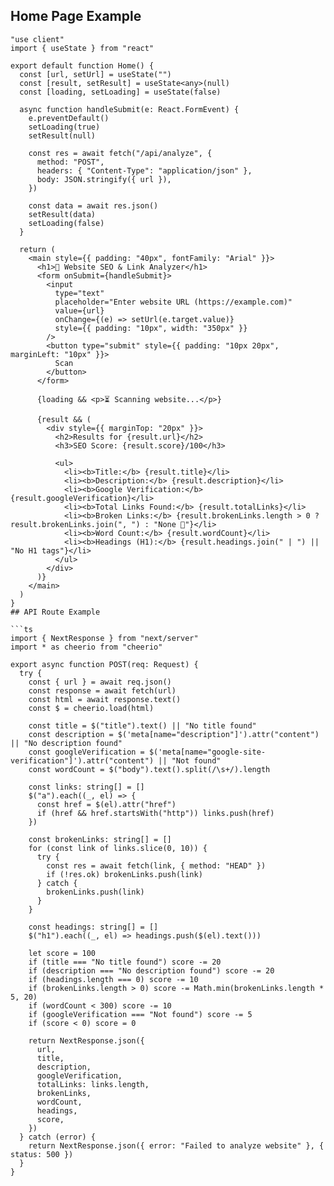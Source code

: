 ## Home Page Example

```tsx
"use client"
import { useState } from "react"

export default function Home() {
  const [url, setUrl] = useState("")
  const [result, setResult] = useState<any>(null)
  const [loading, setLoading] = useState(false)

  async function handleSubmit(e: React.FormEvent) {
    e.preventDefault()
    setLoading(true)
    setResult(null)

    const res = await fetch("/api/analyze", {
      method: "POST",
      headers: { "Content-Type": "application/json" },
      body: JSON.stringify({ url }),
    })

    const data = await res.json()
    setResult(data)
    setLoading(false)
  }

  return (
    <main style={{ padding: "40px", fontFamily: "Arial" }}>
      <h1>🔎 Website SEO & Link Analyzer</h1>
      <form onSubmit={handleSubmit}>
        <input 
          type="text" 
          placeholder="Enter website URL (https://example.com)" 
          value={url}
          onChange={(e) => setUrl(e.target.value)}
          style={{ padding: "10px", width: "350px" }}
        />
        <button type="submit" style={{ padding: "10px 20px", marginLeft: "10px" }}>
          Scan
        </button>
      </form>

      {loading && <p>⏳ Scanning website...</p>}

      {result && (
        <div style={{ marginTop: "20px" }}>
          <h2>Results for {result.url}</h2>
          <h3>SEO Score: {result.score}/100</h3>

          <ul>
            <li><b>Title:</b> {result.title}</li>
            <li><b>Description:</b> {result.description}</li>
            <li><b>Google Verification:</b> {result.googleVerification}</li>
            <li><b>Total Links Found:</b> {result.totalLinks}</li>
            <li><b>Broken Links:</b> {result.brokenLinks.length > 0 ? result.brokenLinks.join(", ") : "None 🎉"}</li>
            <li><b>Word Count:</b> {result.wordCount}</li>
            <li><b>Headings (H1):</b> {result.headings.join(" | ") || "No H1 tags"}</li>
          </ul>
        </div>
      )}
    </main>
  )
}
## API Route Example

```ts
import { NextResponse } from "next/server"
import * as cheerio from "cheerio"

export async function POST(req: Request) {
  try {
    const { url } = await req.json()
    const response = await fetch(url)
    const html = await response.text()
    const $ = cheerio.load(html)

    const title = $("title").text() || "No title found"
    const description = $('meta[name="description"]').attr("content") || "No description found"
    const googleVerification = $('meta[name="google-site-verification"]').attr("content") || "Not found"
    const wordCount = $("body").text().split(/\s+/).length

    const links: string[] = []
    $("a").each((_, el) => {
      const href = $(el).attr("href")
      if (href && href.startsWith("http")) links.push(href)
    })

    const brokenLinks: string[] = []
    for (const link of links.slice(0, 10)) {
      try {
        const res = await fetch(link, { method: "HEAD" })
        if (!res.ok) brokenLinks.push(link)
      } catch {
        brokenLinks.push(link)
      }
    }

    const headings: string[] = []
    $("h1").each((_, el) => headings.push($(el).text()))

    let score = 100
    if (title === "No title found") score -= 20
    if (description === "No description found") score -= 20
    if (headings.length === 0) score -= 10
    if (brokenLinks.length > 0) score -= Math.min(brokenLinks.length * 5, 20)
    if (wordCount < 300) score -= 10
    if (googleVerification === "Not found") score -= 5
    if (score < 0) score = 0

    return NextResponse.json({
      url,
      title,
      description,
      googleVerification,
      totalLinks: links.length,
      brokenLinks,
      wordCount,
      headings,
      score,
    })
  } catch (error) {
    return NextResponse.json({ error: "Failed to analyze website" }, { status: 500 })
  }
}
